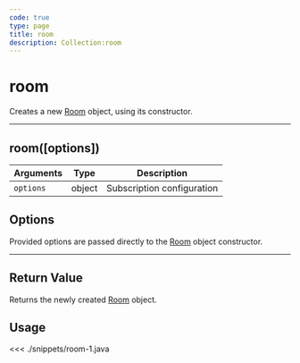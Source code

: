 ```yaml
---
code: true
type: page
title: room
description: Collection:room
---
```


# room

Creates a new [Room](/sdk/android/3/core-classes/room/) object, using its constructor.

---

## room([options])

| Arguments | Type   | Description                |
| --------- | ------ | -------------------------- |
| `options` | object | Subscription configuration |

## Options

Provided options are passed directly to the [Room](/sdk/android/3/core-classes/room/) object constructor.

---

## Return Value

Returns the newly created [Room](/sdk/android/3/core-classes/room/) object.

## Usage

<<< ./snippets/room-1.java
